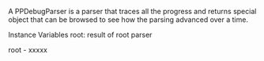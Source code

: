 A PPDebugParser is  a parser that traces all the progress and returns special object that can be browsed to see how the parsing advanced over a time.

Instance Variables
	root:		result of root parser

root
	- xxxxx
